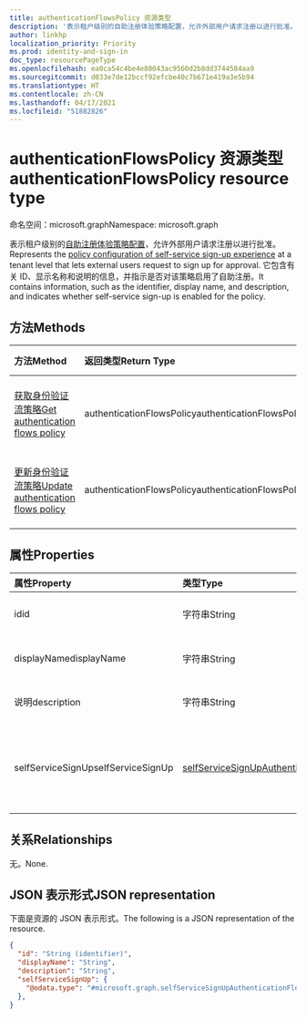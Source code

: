 ```yaml
---
title: authenticationFlowsPolicy 资源类型
description: '表示租户级别的自助注册体验策略配置，允许外部用户请求注册以进行批准。 '
author: linkhp
localization_priority: Priority
ms.prod: identity-and-sign-in
doc_type: resourcePageType
ms.openlocfilehash: ea0ca54c4be4e80043ac9560d2b8dd3744584aa9
ms.sourcegitcommit: d033e7de12bccf92efcbe40c7b671e419a3e5b94
ms.translationtype: HT
ms.contentlocale: zh-CN
ms.lasthandoff: 04/17/2021
ms.locfileid: "51882826"
---
```

# <a name="authenticationflowspolicy-resource-type"></a><span data-ttu-id="c7fdc-103">authenticationFlowsPolicy 资源类型</span><span class="sxs-lookup"><span data-stu-id="c7fdc-103">authenticationFlowsPolicy resource type</span></span>

<span data-ttu-id="c7fdc-104">命名空间：microsoft.graph</span><span class="sxs-lookup"><span data-stu-id="c7fdc-104">Namespace: microsoft.graph</span></span>

<span data-ttu-id="c7fdc-105">表示租户级别的[自助注册体验策略配置](../resources/selfservicesignupauthenticationflowconfiguration.md)，允许外部用户请求注册以进行批准。</span><span class="sxs-lookup"><span data-stu-id="c7fdc-105">Represents the [policy configuration of self-service sign-up experience](../resources/selfservicesignupauthenticationflowconfiguration.md) at a tenant level that lets external users request to sign up for approval.</span></span> <span data-ttu-id="c7fdc-106">它包含有关 ID、显示名称和说明的信息，并指示是否对该策略启用了自助注册。</span><span class="sxs-lookup"><span data-stu-id="c7fdc-106">It contains information, such as the identifier, display name, and description, and indicates whether self-service sign-up is enabled for the policy.</span></span>

## <a name="methods"></a><span data-ttu-id="c7fdc-107">方法</span><span class="sxs-lookup"><span data-stu-id="c7fdc-107">Methods</span></span>

| <span data-ttu-id="c7fdc-108">方法</span><span class="sxs-lookup"><span data-stu-id="c7fdc-108">Method</span></span>       | <span data-ttu-id="c7fdc-109">返回类型</span><span class="sxs-lookup"><span data-stu-id="c7fdc-109">Return Type</span></span>  |<span data-ttu-id="c7fdc-110">说明</span><span class="sxs-lookup"><span data-stu-id="c7fdc-110">Description</span></span>|
|:---------------|:--------|:----------|
|[<span data-ttu-id="c7fdc-111">获取身份验证流策略</span><span class="sxs-lookup"><span data-stu-id="c7fdc-111">Get authentication flows policy</span></span>](../api/authenticationflowspolicy-get.md)|<span data-ttu-id="c7fdc-112">authenticationFlowsPolicy</span><span class="sxs-lookup"><span data-stu-id="c7fdc-112">authenticationFlowsPolicy</span></span>|<span data-ttu-id="c7fdc-113">获取身份验证流策略配置。</span><span class="sxs-lookup"><span data-stu-id="c7fdc-113">Get the authentication flows policy configuration.</span></span>|
|[<span data-ttu-id="c7fdc-114">更新身份验证流策略</span><span class="sxs-lookup"><span data-stu-id="c7fdc-114">Update authentication flows policy</span></span>](../api/authenticationflowspolicy-update.md)|<span data-ttu-id="c7fdc-115">authenticationFlowsPolicy</span><span class="sxs-lookup"><span data-stu-id="c7fdc-115">authenticationFlowsPolicy</span></span>|<span data-ttu-id="c7fdc-116">更新身份验证流策略配置。</span><span class="sxs-lookup"><span data-stu-id="c7fdc-116">Update the authentication flows policy configuration.</span></span>|

## <a name="properties"></a><span data-ttu-id="c7fdc-117">属性</span><span class="sxs-lookup"><span data-stu-id="c7fdc-117">Properties</span></span>

|<span data-ttu-id="c7fdc-118">属性</span><span class="sxs-lookup"><span data-stu-id="c7fdc-118">Property</span></span>|<span data-ttu-id="c7fdc-119">类型</span><span class="sxs-lookup"><span data-stu-id="c7fdc-119">Type</span></span>|<span data-ttu-id="c7fdc-120">说明</span><span class="sxs-lookup"><span data-stu-id="c7fdc-120">Description</span></span>|
|:-------|:---|:----------|
|<span data-ttu-id="c7fdc-121">id</span><span class="sxs-lookup"><span data-stu-id="c7fdc-121">id</span></span>|<span data-ttu-id="c7fdc-122">字符串</span><span class="sxs-lookup"><span data-stu-id="c7fdc-122">String</span></span>| <span data-ttu-id="c7fdc-123">继承的属性。</span><span class="sxs-lookup"><span data-stu-id="c7fdc-123">Inherited property.</span></span> <span data-ttu-id="c7fdc-124">身份验证流策略的标识符。</span><span class="sxs-lookup"><span data-stu-id="c7fdc-124">The identifier of the authentication flows policy.</span></span> <span data-ttu-id="c7fdc-125">可选。</span><span class="sxs-lookup"><span data-stu-id="c7fdc-125">Optional.</span></span> <span data-ttu-id="c7fdc-126">只读。</span><span class="sxs-lookup"><span data-stu-id="c7fdc-126">Read-only.</span></span>
|<span data-ttu-id="c7fdc-127">displayName</span><span class="sxs-lookup"><span data-stu-id="c7fdc-127">displayName</span></span>|<span data-ttu-id="c7fdc-128">字符串</span><span class="sxs-lookup"><span data-stu-id="c7fdc-128">String</span></span>| <span data-ttu-id="c7fdc-129">继承的属性。</span><span class="sxs-lookup"><span data-stu-id="c7fdc-129">Inherited property.</span></span> <span data-ttu-id="c7fdc-130">策略的用户可读名称。</span><span class="sxs-lookup"><span data-stu-id="c7fdc-130">The human-readable name of the policy.</span></span> <span data-ttu-id="c7fdc-131">可选。</span><span class="sxs-lookup"><span data-stu-id="c7fdc-131">Optional.</span></span> <span data-ttu-id="c7fdc-132">只读。</span><span class="sxs-lookup"><span data-stu-id="c7fdc-132">Read-only.</span></span>|
|<span data-ttu-id="c7fdc-133">说明</span><span class="sxs-lookup"><span data-stu-id="c7fdc-133">description</span></span>|<span data-ttu-id="c7fdc-134">字符串</span><span class="sxs-lookup"><span data-stu-id="c7fdc-134">String</span></span>|<span data-ttu-id="c7fdc-135">继承的属性。</span><span class="sxs-lookup"><span data-stu-id="c7fdc-135">Inherited property.</span></span> <span data-ttu-id="c7fdc-136">策略说明。</span><span class="sxs-lookup"><span data-stu-id="c7fdc-136">A description of the policy.</span></span> <span data-ttu-id="c7fdc-137">可选。</span><span class="sxs-lookup"><span data-stu-id="c7fdc-137">Optional.</span></span> <span data-ttu-id="c7fdc-138">只读。</span><span class="sxs-lookup"><span data-stu-id="c7fdc-138">Read-only.</span></span>|
|<span data-ttu-id="c7fdc-139">selfServiceSignUp</span><span class="sxs-lookup"><span data-stu-id="c7fdc-139">selfServiceSignUp</span></span>|[<span data-ttu-id="c7fdc-140">selfServiceSignUpAuthenticationFlowConfiguration</span><span class="sxs-lookup"><span data-stu-id="c7fdc-140">selfServiceSignUpAuthenticationFlowConfiguration</span></span>](../resources/selfservicesignupauthenticationflowconfiguration.md) |<span data-ttu-id="c7fdc-141">包含用于传达是否已启用或禁用自助注册的 [selfServiceSignUpAuthenticationFlowConfiguration](../resources/selfservicesignupauthenticationflowconfiguration.md) 设置。</span><span class="sxs-lookup"><span data-stu-id="c7fdc-141">Contains [selfServiceSignUpAuthenticationFlowConfiguration](../resources/selfservicesignupauthenticationflowconfiguration.md) settings that convey whether self-service sign-up is enabled or disabled.</span></span> <span data-ttu-id="c7fdc-142">可选。</span><span class="sxs-lookup"><span data-stu-id="c7fdc-142">Optional.</span></span> <span data-ttu-id="c7fdc-143">只读。</span><span class="sxs-lookup"><span data-stu-id="c7fdc-143">Read-only.</span></span> |

## <a name="relationships"></a><span data-ttu-id="c7fdc-144">关系</span><span class="sxs-lookup"><span data-stu-id="c7fdc-144">Relationships</span></span>

<span data-ttu-id="c7fdc-145">无。</span><span class="sxs-lookup"><span data-stu-id="c7fdc-145">None.</span></span>

## <a name="json-representation"></a><span data-ttu-id="c7fdc-146">JSON 表示形式</span><span class="sxs-lookup"><span data-stu-id="c7fdc-146">JSON representation</span></span>

<span data-ttu-id="c7fdc-147">下面是资源的 JSON 表示形式。</span><span class="sxs-lookup"><span data-stu-id="c7fdc-147">The following is a JSON representation of the resource.</span></span>
<!-- {
  "blockType": "resource",
  "keyProperty": "id",
  "@odata.type": "microsoft.graph.authenticationFlowsPolicy",
  "openType": false
}
-->

``` json
{
  "id": "String (identifier)",
  "displayName": "String",
  "description": "String",
  "selfServiceSignUp": {
    "@odata.type": "#microsoft.graph.selfServiceSignUpAuthenticationFlowConfiguration"
  },
}
```
